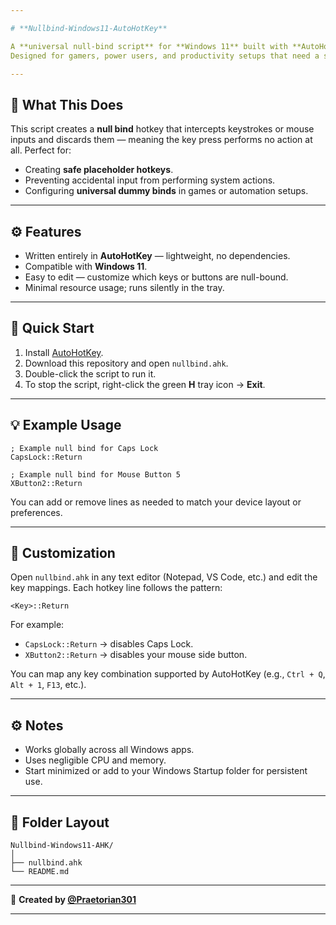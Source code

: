```yaml
---

# **Nullbind-Windows11-AutoHotKey**

A **universal null-bind script** for **Windows 11** built with **AutoHotKey (AHK)**.
Designed for gamers, power users, and productivity setups that need a safe “do-nothing” hotkey or a way to intercept inputs without triggering default Windows or in-game actions.

---
```


## 🧩 **What This Does**

This script creates a **null bind** hotkey that intercepts keystrokes or mouse inputs and discards them — meaning the key press performs no action at all.
Perfect for:

* Creating **safe placeholder hotkeys**.
* Preventing accidental input from performing system actions.
* Configuring **universal dummy binds** in games or automation setups.

---

## ⚙️ **Features**

* Written entirely in **AutoHotKey** — lightweight, no dependencies.
* Compatible with **Windows 11**.
* Easy to edit — customize which keys or buttons are null-bound.
* Minimal resource usage; runs silently in the tray.

---

## 🚀 **Quick Start**

1. Install [AutoHotKey](https://www.autohotkey.com/).
2. Download this repository and open `nullbind.ahk`.
3. Double-click the script to run it.
4. To stop the script, right-click the green **H** tray icon → **Exit**.

---

## 💡 **Example Usage**

```ahk
; Example null bind for Caps Lock
CapsLock::Return

; Example null bind for Mouse Button 5
XButton2::Return
```

You can add or remove lines as needed to match your device layout or preferences.

---

## 🧠 **Customization**

Open `nullbind.ahk` in any text editor (Notepad, VS Code, etc.) and edit the key mappings.
Each hotkey line follows the pattern:

```
<Key>::Return
```

For example:

* `CapsLock::Return` → disables Caps Lock.
* `XButton2::Return` → disables your mouse side button.

You can map any key combination supported by AutoHotKey (e.g., `Ctrl + Q`, `Alt + 1`, `F13`, etc.).

---

## ⚙️ **Notes**

* Works globally across all Windows apps.
* Uses negligible CPU and memory.
* Start minimized or add to your Windows Startup folder for persistent use.

---

## 📂 **Folder Layout**

```
Nullbind-Windows11-AHK/
│
├── nullbind.ahk
└── README.md
```

---

👤 **Created by [@Praetorian301](https://github.com/Praetorian301)**

---
